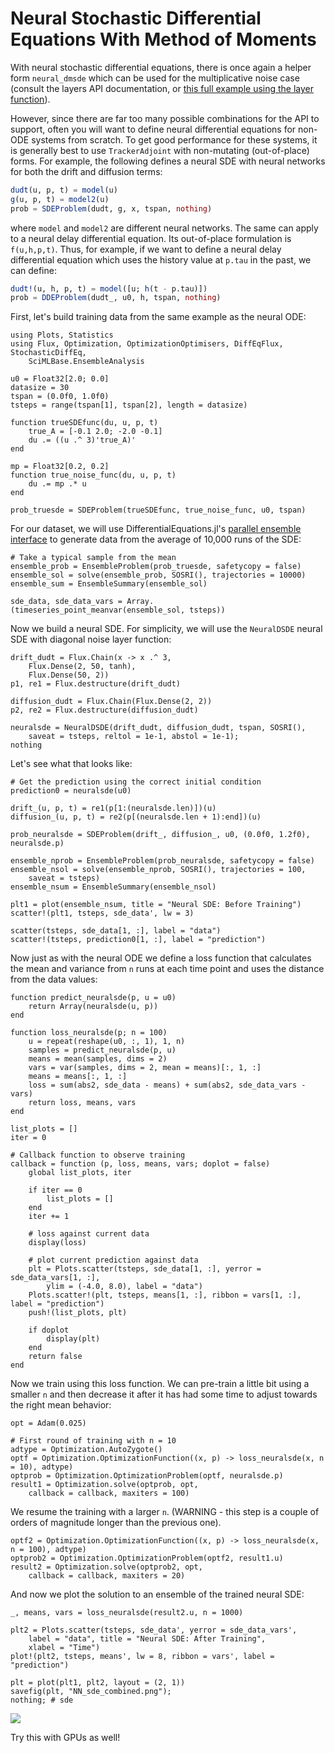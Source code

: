 # Neural Stochastic Differential Equations With Method of Moments

With neural stochastic differential equations, there is once again a helper form
`neural_dmsde` which can be used for the multiplicative noise case (consult the
layers API documentation, or [this full example using the layer
function](https://github.com/MikeInnes/zygote-paper/blob/master/neural_sde/neural_sde.jl)).

However, since there are far too many possible combinations for the API to
support, often you will want to define neural differential equations for
non-ODE systems from scratch. To get good performance for these systems,
it is generally best to use `TrackerAdjoint` with non-mutating (out-of-place)
forms. For example, the following defines a neural SDE with neural networks
for both the drift and diffusion terms:

```julia
dudt(u, p, t) = model(u)
g(u, p, t) = model2(u)
prob = SDEProblem(dudt, g, x, tspan, nothing)
```

where `model` and `model2` are different neural networks. The same can apply to
a neural delay differential equation. Its out-of-place formulation is
`f(u,h,p,t)`. Thus, for example, if we want to define a neural delay differential
equation which uses the history value at `p.tau` in the past, we can define:

```julia
dudt!(u, h, p, t) = model([u; h(t - p.tau)])
prob = DDEProblem(dudt_, u0, h, tspan, nothing)
```

First, let's build training data from the same example as the neural ODE:

```@example nsde
using Plots, Statistics
using Flux, Optimization, OptimizationOptimisers, DiffEqFlux, StochasticDiffEq,
    SciMLBase.EnsembleAnalysis

u0 = Float32[2.0; 0.0]
datasize = 30
tspan = (0.0f0, 1.0f0)
tsteps = range(tspan[1], tspan[2], length = datasize)
```

```@example nsde
function trueSDEfunc(du, u, p, t)
    true_A = [-0.1 2.0; -2.0 -0.1]
    du .= ((u .^ 3)'true_A)'
end

mp = Float32[0.2, 0.2]
function true_noise_func(du, u, p, t)
    du .= mp .* u
end

prob_truesde = SDEProblem(trueSDEfunc, true_noise_func, u0, tspan)
```

For our dataset, we will use DifferentialEquations.jl's [parallel ensemble
interface](https://docs.sciml.ai/DiffEqDocs/stable/features/ensemble/) to generate
data from the average of 10,000 runs of the SDE:

```@example nsde
# Take a typical sample from the mean
ensemble_prob = EnsembleProblem(prob_truesde, safetycopy = false)
ensemble_sol = solve(ensemble_prob, SOSRI(), trajectories = 10000)
ensemble_sum = EnsembleSummary(ensemble_sol)

sde_data, sde_data_vars = Array.(timeseries_point_meanvar(ensemble_sol, tsteps))
```

Now we build a neural SDE. For simplicity, we will use the `NeuralDSDE`
neural SDE with diagonal noise layer function:

```@example nsde
drift_dudt = Flux.Chain(x -> x .^ 3,
    Flux.Dense(2, 50, tanh),
    Flux.Dense(50, 2))
p1, re1 = Flux.destructure(drift_dudt)

diffusion_dudt = Flux.Chain(Flux.Dense(2, 2))
p2, re2 = Flux.destructure(diffusion_dudt)

neuralsde = NeuralDSDE(drift_dudt, diffusion_dudt, tspan, SOSRI(),
    saveat = tsteps, reltol = 1e-1, abstol = 1e-1);
nothing
```

Let's see what that looks like:

```@example nsde
# Get the prediction using the correct initial condition
prediction0 = neuralsde(u0)

drift_(u, p, t) = re1(p[1:(neuralsde.len)])(u)
diffusion_(u, p, t) = re2(p[(neuralsde.len + 1):end])(u)

prob_neuralsde = SDEProblem(drift_, diffusion_, u0, (0.0f0, 1.2f0), neuralsde.p)

ensemble_nprob = EnsembleProblem(prob_neuralsde, safetycopy = false)
ensemble_nsol = solve(ensemble_nprob, SOSRI(), trajectories = 100,
    saveat = tsteps)
ensemble_nsum = EnsembleSummary(ensemble_nsol)

plt1 = plot(ensemble_nsum, title = "Neural SDE: Before Training")
scatter!(plt1, tsteps, sde_data', lw = 3)

scatter(tsteps, sde_data[1, :], label = "data")
scatter!(tsteps, prediction0[1, :], label = "prediction")
```

Now just as with the neural ODE we define a loss function that calculates the
mean and variance from `n` runs at each time point and uses the distance from
the data values:

```@example nsde
function predict_neuralsde(p, u = u0)
    return Array(neuralsde(u, p))
end

function loss_neuralsde(p; n = 100)
    u = repeat(reshape(u0, :, 1), 1, n)
    samples = predict_neuralsde(p, u)
    means = mean(samples, dims = 2)
    vars = var(samples, dims = 2, mean = means)[:, 1, :]
    means = means[:, 1, :]
    loss = sum(abs2, sde_data - means) + sum(abs2, sde_data_vars - vars)
    return loss, means, vars
end
```

```@example nsde
list_plots = []
iter = 0

# Callback function to observe training
callback = function (p, loss, means, vars; doplot = false)
    global list_plots, iter

    if iter == 0
        list_plots = []
    end
    iter += 1

    # loss against current data
    display(loss)

    # plot current prediction against data
    plt = Plots.scatter(tsteps, sde_data[1, :], yerror = sde_data_vars[1, :],
        ylim = (-4.0, 8.0), label = "data")
    Plots.scatter!(plt, tsteps, means[1, :], ribbon = vars[1, :], label = "prediction")
    push!(list_plots, plt)

    if doplot
        display(plt)
    end
    return false
end
```

Now we train using this loss function. We can pre-train a little bit using a
smaller `n` and then decrease it after it has had some time to adjust towards
the right mean behavior:

```@example nsde
opt = Adam(0.025)

# First round of training with n = 10
adtype = Optimization.AutoZygote()
optf = Optimization.OptimizationFunction((x, p) -> loss_neuralsde(x, n = 10), adtype)
optprob = Optimization.OptimizationProblem(optf, neuralsde.p)
result1 = Optimization.solve(optprob, opt,
    callback = callback, maxiters = 100)
```

We resume the training with a larger `n`. (WARNING - this step is a couple of
orders of magnitude longer than the previous one).

```@example nsde
optf2 = Optimization.OptimizationFunction((x, p) -> loss_neuralsde(x, n = 100), adtype)
optprob2 = Optimization.OptimizationProblem(optf2, result1.u)
result2 = Optimization.solve(optprob2, opt,
    callback = callback, maxiters = 20)
```

And now we plot the solution to an ensemble of the trained neural SDE:

```@example nsde
_, means, vars = loss_neuralsde(result2.u, n = 1000)

plt2 = Plots.scatter(tsteps, sde_data', yerror = sde_data_vars',
    label = "data", title = "Neural SDE: After Training",
    xlabel = "Time")
plot!(plt2, tsteps, means', lw = 8, ribbon = vars', label = "prediction")

plt = plot(plt1, plt2, layout = (2, 1))
savefig(plt, "NN_sde_combined.png");
nothing; # sde
```

![](https://user-images.githubusercontent.com/1814174/76975872-88dc9100-6909-11ea-80f7-242f661ebad1.png)

Try this with GPUs as well!
